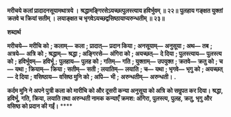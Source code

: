 **मरीचये कलां प्रादादनसूयामथात्रये ।** **श्रद्धामङ्गिरसेऽयच्छत्पुलस्त्याय हविर्भुवम् ॥ २२॥** **पुलहाय गङ्क्षत युक्तां क्रतवे च क्रियां सतीम् ।** **लयाङ्क्षत च भृगवेऽयच्छद्वसिष्ठायाप्यरुन्धतीम् ॥ २३॥** 

**शब्दार्थ** 

**मरीचये—** **मरीचि को** **; कलाम्—** **कला** **; प्रादात्—** **प्रदान किया** **; अनसूयाम्—** **अनुसूया** **; अथ—** **तब** **; अत्रये—** **अत्रि** **को** **; श्रद्धाम्—** **श्रद्धा** **; अङ्गिरसे—** **अंगिरा को** **; अयच्छत्—** **दे दिया** **; पुलस्त्याय—** **पुलस्त्य को** **; हविर्भुवम्—** **हविर्भू** **;** **पुलहाय—** **पुलह को** **; गतिम्—** **गति** **; युक्ताम्—** **उपयुक्त** **; क्रतवे—** **क्रतु को** **; च—** **यथा** **; क्रियाम्—** **क्रिया** **; सतीम्—** **सती** **; लयातिम्—** **लयाति** **; च—** **यथा** **; भृगवे—** **भृगु को** **; अयच्छत्—** **दे दिया** **; वसिष्ठाय—** **वसिष्ठ मुनि को** **; अपि—** **भी** **;** **अरुन्धतीम्—** **अरुन्धती।** **.** 

**कर्दम मुनि ने अपने पुत्री कला को मारीचि को और दूसरी कन्या अनुसूया को अत्रि** **को समॢपत कर दिया। श्रद्धा, हविर्भू, गति, क्रिया, लयाति तथा अरुन्धती नामक** **कन्याएँ क्रमश: अंगिरा, पुलस्त्य, पुलह, क्रतु, भृगु और वसिष्ठ को प्रदान की गईं।** **** 